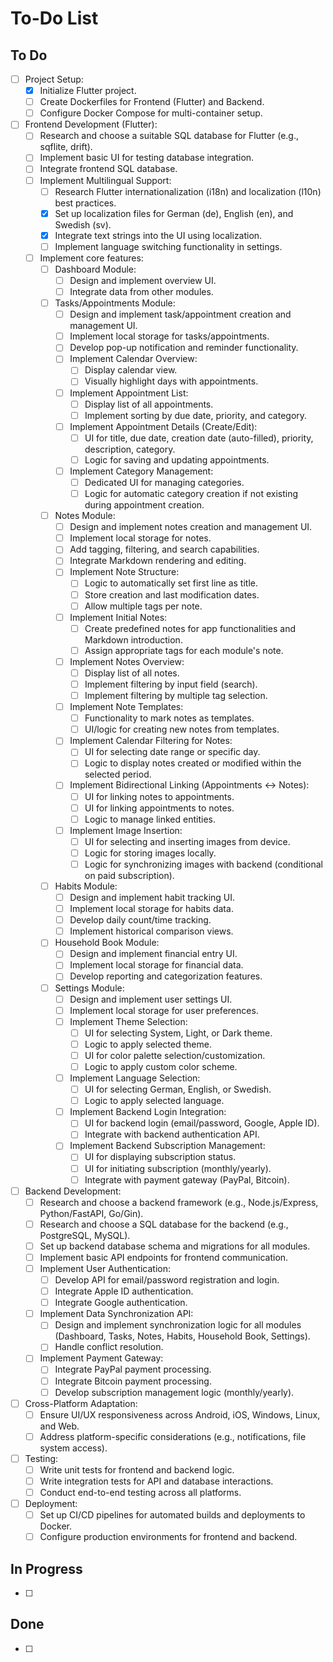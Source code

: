 # To-Do List

## To Do

- [ ] Project Setup:
    - [x] Initialize Flutter project.
    - [ ] Create Dockerfiles for Frontend (Flutter) and Backend.
    - [ ] Configure Docker Compose for multi-container setup.
- [ ] Frontend Development (Flutter):
    - [ ] Research and choose a suitable SQL database for Flutter (e.g., sqflite, drift).
    - [ ] Implement basic UI for testing database integration.
    - [ ] Integrate frontend SQL database.
    - [ ] Implement Multilingual Support:
        - [ ] Research Flutter internationalization (i18n) and localization (l10n) best practices.
        - [x] Set up localization files for German (de), English (en), and Swedish (sv).
        - [x] Integrate text strings into the UI using localization.
        - [ ] Implement language switching functionality in settings.
    - [ ] Implement core features:
        - [ ] Dashboard Module:
            - [ ] Design and implement overview UI.
            - [ ] Integrate data from other modules.
        - [ ] Tasks/Appointments Module:
            - [ ] Design and implement task/appointment creation and management UI.
            - [ ] Implement local storage for tasks/appointments.
            - [ ] Develop pop-up notification and reminder functionality.
            - [ ] Implement Calendar Overview:
                - [ ] Display calendar view.
                - [ ] Visually highlight days with appointments.
            - [ ] Implement Appointment List:
                - [ ] Display list of all appointments.
                - [ ] Implement sorting by due date, priority, and category.
            - [ ] Implement Appointment Details (Create/Edit):
                - [ ] UI for title, due date, creation date (auto-filled), priority, description, category.
                - [ ] Logic for saving and updating appointments.
            - [ ] Implement Category Management:
                - [ ] Dedicated UI for managing categories.
                - [ ] Logic for automatic category creation if not existing during appointment creation.
        - [ ] Notes Module:
            - [ ] Design and implement notes creation and management UI.
            - [ ] Implement local storage for notes.
            - [ ] Add tagging, filtering, and search capabilities.
            - [ ] Integrate Markdown rendering and editing.
            - [ ] Implement Note Structure:
                - [ ] Logic to automatically set first line as title.
                - [ ] Store creation and last modification dates.
                - [ ] Allow multiple tags per note.
            - [ ] Implement Initial Notes:
                - [ ] Create predefined notes for app functionalities and Markdown introduction.
                - [ ] Assign appropriate tags for each module's note.
            - [ ] Implement Notes Overview:
                - [ ] Display list of all notes.
                - [ ] Implement filtering by input field (search).
                - [ ] Implement filtering by multiple tag selection.
            - [ ] Implement Note Templates:
                - [ ] Functionality to mark notes as templates.
                - [ ] UI/logic for creating new notes from templates.
            - [ ] Implement Calendar Filtering for Notes:
                - [ ] UI for selecting date range or specific day.
                - [ ] Logic to display notes created or modified within the selected period.
            - [ ] Implement Bidirectional Linking (Appointments <-> Notes):
                - [ ] UI for linking notes to appointments.
                - [ ] UI for linking appointments to notes.
                - [ ] Logic to manage linked entities.
            - [ ] Implement Image Insertion:
                - [ ] UI for selecting and inserting images from device.
                - [ ] Logic for storing images locally.
                - [ ] Logic for synchronizing images with backend (conditional on paid subscription).
        - [ ] Habits Module:
            - [ ] Design and implement habit tracking UI.
            - [ ] Implement local storage for habits data.
            - [ ] Develop daily count/time tracking.
            - [ ] Implement historical comparison views.
        - [ ] Household Book Module:
            - [ ] Design and implement financial entry UI.
            - [ ] Implement local storage for financial data.
            - [ ] Develop reporting and categorization features.
        - [ ] Settings Module:
            - [ ] Design and implement user settings UI.
            - [ ] Implement local storage for user preferences.
            - [ ] Implement Theme Selection:
                - [ ] UI for selecting System, Light, or Dark theme.
                - [ ] Logic to apply selected theme.
                - [ ] UI for color palette selection/customization.
                - [ ] Logic to apply custom color scheme.
            - [ ] Implement Language Selection:
                - [ ] UI for selecting German, English, or Swedish.
                - [ ] Logic to apply selected language.
            - [ ] Implement Backend Login Integration:
                - [ ] UI for backend login (email/password, Google, Apple ID).
                - [ ] Integrate with backend authentication API.
            - [ ] Implement Backend Subscription Management:
                - [ ] UI for displaying subscription status.
                - [ ] UI for initiating subscription (monthly/yearly).
                - [ ] Integrate with payment gateway (PayPal, Bitcoin).
- [ ] Backend Development:
    - [ ] Research and choose a backend framework (e.g., Node.js/Express, Python/FastAPI, Go/Gin).
    - [ ] Research and choose a SQL database for the backend (e.g., PostgreSQL, MySQL).
    - [ ] Set up backend database schema and migrations for all modules.
    - [ ] Implement basic API endpoints for frontend communication.
    - [ ] Implement User Authentication:
        - [ ] Develop API for email/password registration and login.
        - [ ] Integrate Apple ID authentication.
        - [ ] Integrate Google authentication.
    - [ ] Implement Data Synchronization API:
        - [ ] Design and implement synchronization logic for all modules (Dashboard, Tasks, Notes, Habits, Household Book, Settings).
        - [ ] Handle conflict resolution.
    - [ ] Implement Payment Gateway:
        - [ ] Integrate PayPal payment processing.
        - [ ] Integrate Bitcoin payment processing.
        - [ ] Develop subscription management logic (monthly/yearly).
- [ ] Cross-Platform Adaptation:
    - [ ] Ensure UI/UX responsiveness across Android, iOS, Windows, Linux, and Web.
    - [ ] Address platform-specific considerations (e.g., notifications, file system access).
- [ ] Testing:
    - [ ] Write unit tests for frontend and backend logic.
    - [ ] Write integration tests for API and database interactions.
    - [ ] Conduct end-to-end testing across all platforms.
- [ ] Deployment:
    - [ ] Set up CI/CD pipelines for automated builds and deployments to Docker.
    - [ ] Configure production environments for frontend and backend. 

## In Progress

- [ ]

## Done

- [ ]
